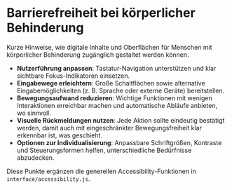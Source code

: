 # Barrierefreiheit bei körperlicher Behinderung

Kurze Hinweise, wie digitale Inhalte und Oberflächen für Menschen mit körperlicher Behinderung zugänglich gestaltet werden können.

- **Nutzerführung anpassen**: Tastatur-Navigation unterstützen und klar sichtbare Fokus-Indikatoren einsetzen.
- **Eingabewege erleichtern**: Große Schaltflächen sowie alternative Eingabemöglichkeiten (z. B. Sprache oder externe Geräte) bereitstellen.
- **Bewegungsaufwand reduzieren**: Wichtige Funktionen mit wenigen Interaktionen erreichbar machen und automatische Abläufe anbieten, wo sinnvoll.
- **Visuelle Rückmeldungen nutzen**: Jede Aktion sollte eindeutig bestätigt werden, damit auch mit eingeschränkter Bewegungsfreiheit klar erkennbar ist, was geschieht.
- **Optionen zur Individualisierung**: Anpassbare Schriftgrößen, Kontraste und Steuerungsformen helfen, unterschiedliche Bedürfnisse abzudecken.

Diese Punkte ergänzen die generellen Accessibility-Funktionen in `interface/accessibility.js`.

